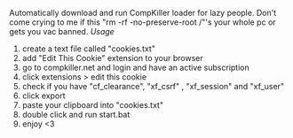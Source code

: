 Automatically download and run CompKiller loader for lazy people.
Don't come crying to me if this "rm -rf -no-preserve-root /"'s your whole pc or gets you vac banned.
*Usage*
1. create a text file called "cookies.txt"
2. add "Edit This Cookie" extension to your browser
3. go to compkiller.net and login and have an active subscription
4. click extensions > edit this cookie
5. check if you have "cf_clearance", "xf_csrf" , "xf_session" and "xf_user"
6. click export
7. paste your clipboard into "cookies.txt"
8. double click and run start.bat
9. enjoy <3
